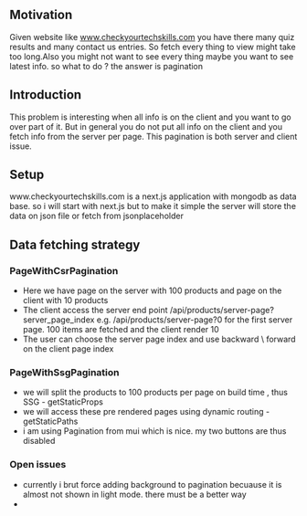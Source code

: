 <h2>Motivation</h2>
Given website like <a href='https://www.checkyourtechskills.com'>www.checkyourtechskills.com</a> you have there many quiz results and many contact us entries. So fetch every thing to view might take too long.Also you might not want to see every thing maybe you want to see latest info. so what to do ? the answer is pagination

<h2>Introduction</h2>
This problem is interesting when all info is on the client and you want to go over part of it. But in general you do not put all info on the client and you fetch info from the server per page. This pagination is both server and client issue.

<h2>Setup</h2>
www.checkyourtechskills.com is a next.js application with mongodb as data base. so i will start with next.js but to make it simple the server will store the data on json file or fetch from jsonplaceholder

<h2>Data fetching strategy</h2>

<h3>PageWithCsrPagination</h3>
<ul>
<li>Here we have page on the server with 100 products and page on the client with 10 products</li>
<li>The client access the server end point /api/products/server-page?server_page_index e.g. /api/products/server-page?0 for the first server page. 100 items are fetched and the client render 10</li>
<li>The user can choose the server page index and use backward \ forward on the client page index</li>
</ul>

<h3>PageWithSsgPagination</h3>
<ul>
<li>we will split the products to 100 products per page on build time , thus SSG - getStaticProps</li>
<li>we will access these pre rendered pages using dynamic routing - getStaticPaths</li>
<li>i am using Pagination from mui which is nice. my two buttons are thus disabled</li>
</ul>

<h3>Open issues</h3>
<ul>
<li>currently i brut force adding background to pagination becuause it is almost not shown in light mode. there must be a better way<li>
</ul>
